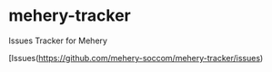 # mehery-tracker
Issues Tracker for Mehery

[Issues(https://github.com/mehery-soccom/mehery-tracker/issues)

